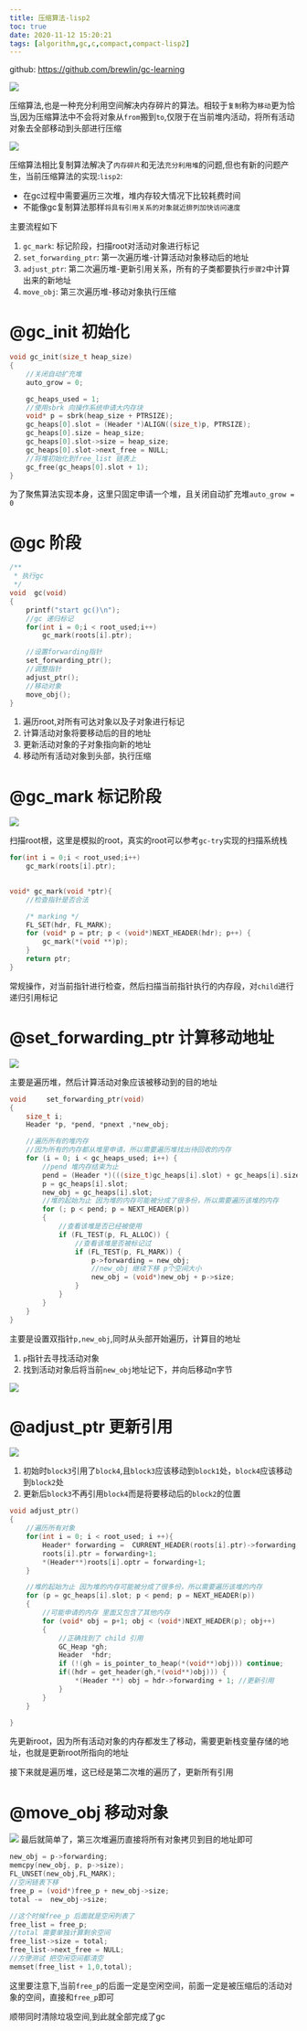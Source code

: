 ```yaml
---
title: 压缩算法-lisp2
toc: true
date: 2020-11-12 15:20:21
tags: [algorithm,gc,c,compact,compact-lisp2]
---
```

github: https://github.com/brewlin/gc-learning

![](/images/blog/gc-learning/AWIVGHTIRU.png)

压缩算法,也是一种充分利用空间解决内存碎片的算法。相较于`复制`称为`移动`更为恰当,因为压缩算法中不会将对象从`from`搬到`to`,仅限于在当前堆内活动，将所有活动对象去全部移动到头部进行压缩

![](/images/blog/gc-learning/JQDBAMPLWX.png)

压缩算法相比复制算法解决了`内存碎片`和无法`充分利用堆`的问题,但也有新的问题产生，当前压缩算法的实现:`lisp2`:
- 在gc过程中需要遍历三次堆，堆内存较大情况下比较耗费时间
- 不能像gc复制算法那样`将具有引用关系的对象就近排列加快访问速度`

主要流程如下
1. `gc_mark`: 标记阶段，扫描root对活动对象进行标记
2. `set_forwarding_ptr`: 第一次遍历堆-计算活动对象移动后的地址
3. `adjust_ptr`:         第二次遍历堆-更新引用关系，所有的子类都要执行`步骤2`中计算出来的新地址
4. `move_obj`:           第三次遍历堆-移动对象执行压缩

# @gc_init 初始化
```c
void gc_init(size_t heap_size)
{
    //关闭自动扩充堆
    auto_grow = 0;

    gc_heaps_used = 1;
    //使用sbrk 向操作系统申请大内存块
    void* p = sbrk(heap_size + PTRSIZE);
    gc_heaps[0].slot = (Header *)ALIGN((size_t)p, PTRSIZE);
    gc_heaps[0].size = heap_size;
    gc_heaps[0].slot->size = heap_size;
    gc_heaps[0].slot->next_free = NULL;
    //将堆初始化到free_list 链表上
    gc_free(gc_heaps[0].slot + 1);
}
```
为了聚焦算法实现本身，这里只固定申请一个堆，且关闭自动扩充堆`auto_grow = 0`
# @gc 阶段
```c
/**
 * 执行gc
 */
void  gc(void)
{
    printf("start gc()\n");
    //gc 递归标记
    for(int i = 0;i < root_used;i++)
        gc_mark(roots[i].ptr);

    //设置forwarding指针
    set_forwarding_ptr();
    //调整指针
    adjust_ptr();
    //移动对象
    move_obj();
}

```

1. 遍历root,对所有可达对象以及子对象进行标记
2. 计算活动对象将要移动后的目的地址
3. 更新活动对象的子对象指向新的地址
4. 移动所有活动对象到头部，执行压缩

# @gc_mark 标记阶段
![](/images/blog/gc-learning/XJNACPXRJB.png)

扫描root根，这里是模拟的root，真实的root可以参考`gc-try`实现的扫描系统栈
```c
for(int i = 0;i < root_used;i++)
    gc_mark(roots[i].ptr);
    
```

```c
void* gc_mark(void *ptr){
    //检查指针是否合法

    /* marking */
    FL_SET(hdr, FL_MARK);
    for (void* p = ptr; p < (void*)NEXT_HEADER(hdr); p++) {
        gc_mark(*(void **)p);
    }
    return ptr;
}
```
常规操作，对当前指针进行检查，然后扫描当前指针执行的内存段，对`child`进行递归引用标记


# @set_forwarding_ptr 计算移动地址
![](/images/blog/gc-learning/PEMZVKDQQO.png)

主要是遍历堆，然后计算活动对象应该被移动到的目的地址

```c
void     set_forwarding_ptr(void)
{
    size_t i;
    Header *p, *pend, *pnext ,*new_obj;

    //遍历所有的堆内存
    //因为所有的内存都从堆里申请，所以需要遍历堆找出待回收的内存
    for (i = 0; i < gc_heaps_used; i++) {
        //pend 堆内存结束为止
        pend = (Header *)(((size_t)gc_heaps[i].slot) + gc_heaps[i].size);
        p = gc_heaps[i].slot;
        new_obj = gc_heaps[i].slot;
        //堆的起始为止 因为堆的内存可能被分成了很多份，所以需要遍历该堆的内存
        for (; p < pend; p = NEXT_HEADER(p))
        {
            //查看该堆是否已经被使用
            if (FL_TEST(p, FL_ALLOC)) {
                //查看该堆是否被标记过
                if (FL_TEST(p, FL_MARK)) {
                    p->forwarding = new_obj;
                    //new_obj 继续下移 p个空间大小
                    new_obj = (void*)new_obj + p->size;
                }
            }
        }
    }
}
```
主要是设置双指针`p,new_obj`,同时从头部开始遍历，计算目的地址
1. `p`指针去寻找活动对象
2. 找到活动对象后将当前`new_obj`地址记下，并向后移动n字节

![](/images/blog/gc-learning/AQATCJYINY.png)


# @adjust_ptr 更新引用
![](/images/blog/gc-learning/NEOQAFPKHE.png)
1. 初始时`block3`引用了`block4`,且`block3`应该移动到`block1`处，`block4`应该移动到`block2`处
2. 更新后`block3`不再引用`block4`而是将要移动后的`block2`的位置

```c
void adjust_ptr()
{
    //遍历所有对象
    for(int i = 0; i < root_used; i ++){
        Header* forwarding =  CURRENT_HEADER(roots[i].ptr)->forwarding;
        roots[i].ptr = forwarding+1;
        *(Header**)roots[i].optr = forwarding+1;
    }

    //堆的起始为止 因为堆的内存可能被分成了很多份，所以需要遍历该堆的内存
    for (p = gc_heaps[i].slot; p < pend; p = NEXT_HEADER(p))
    {
        //可能申请的内存 里面又包含了其他内存
        for (void* obj = p+1; obj < (void*)NEXT_HEADER(p); obj++)
        {
            //正确找到了 child 引用
            GC_Heap *gh;
            Header  *hdr;
            if (!(gh = is_pointer_to_heap(*(void**)obj))) continue;
            if((hdr = get_header(gh,*(void**)obj))) {
                *(Header **) obj = hdr->forwarding + 1; //更新引用
            }
        }
    }

}
```
先更新root，因为所有活动对象的内存都发生了移动，需要更新栈变量存储的地址，也就是更新root所指向的地址

接下来就是遍历堆，这已经是第二次堆的遍历了，更新所有引用


# @move_obj 移动对象
![](/images/blog/gc-learning/VAWRJSOQOX.png)
最后就简单了，第三次堆遍历直接将所有对象拷贝到目的地址即可
```c
new_obj = p->forwarding;
memcpy(new_obj, p, p->size);
FL_UNSET(new_obj,FL_MARK);
//空闲链表下移
free_p = (void*)free_p + new_obj->size;
total -=  new_obj->size;
```

```c
//这个时候free_p 后面就是空闲列表了
free_list = free_p;
//total 需要单独计算剩余空间
free_list->size = total;
free_list->next_free = NULL;
//方便测试 把空闲空间都清空
memset(free_list + 1,0,total);
```
这里要注意下,当前`free_p`的后面一定是空闲空间，前面一定是被压缩后的活动对象的空间，直接和`free_p`即可

顺带同时清除垃圾空间,到此就全部完成了gc
